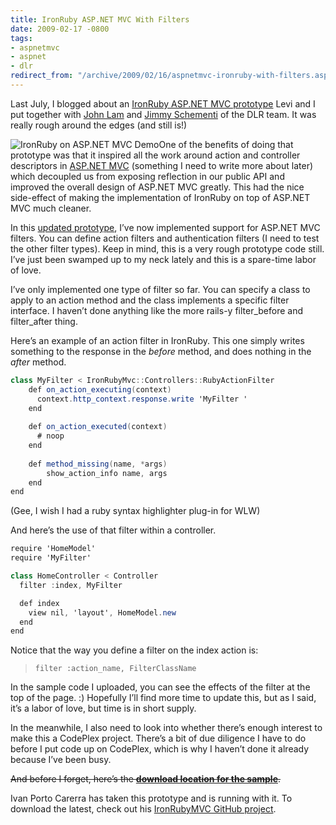 ```yaml
---
title: IronRuby ASP.NET MVC With Filters
date: 2009-02-17 -0800
tags:
- aspnetmvc
- aspnet
- dlr
redirect_from: "/archive/2009/02/16/aspnetmvc-ironruby-with-filters.aspx/"
---
```


Last July, I blogged about an [IronRuby ASP.NET MVC
prototype](https://haacked.com/archive/2008/07/20/ironruby-aspnetmvc-prototype.aspx "IronRuby with ASP.NET MVC Working Prototype")
Levi and I put together with [John
Lam](http://www.iunknown.com/ "John Lam") and [Jimmy
Schementi](http://blog.jimmy.schementi.com/ "Jimmy Schementi") of the
DLR team. It was really rough around the edges (and still is!)

![IronRuby on ASP.NET MVC
Demo](https://haacked.com/images/haacked_com/WindowsLiveWriter/IronRubyWithASP.NETMVCWorkingPrototype_BDF3/IronRuby%20on%20ASP.NET%20MVC%20Demo%20-%20Windows%20Internet%20Explorer_3.png "IronRuby on ASP.NET MVC Demo")One
of the benefits of doing that prototype was that it inspired all the
work around action and controller descriptors in [ASP.NET
MVC](http://asp.net/mvc "ASP.NET MVC Website") (something I need to
write more about later) which decoupled us from exposing reflection in
our public API and improved the overall design of ASP.NET MVC greatly.
This had the nice side-effect of making the implementation of IronRuby
on top of ASP.NET MVC much cleaner.

In this [updated
prototype](https://haacked.com/code/IronRuby-for-aspnetmvc-rc.zip "IronRuby prototype"),
I’ve now implemented support for ASP.NET MVC filters. You can define
action filters and authentication filters (I need to test the other
filter types). Keep in mind, this is a very rough prototype code still.
I’ve just been swamped up to my neck lately and this is a spare-time
labor of love.

I’ve only implemented one type of filter so far. You can specify a class
to apply to an action method and the class implements a specific filter
interface. I haven’t done anything like the more rails-y filter\_before
and filter\_after thing.

Here’s an example of an action filter in IronRuby. This one simply
writes something to the response in the *before* method, and does
nothing in the *after* method.

```csharp
class MyFilter < IronRubyMvc::Controllers::RubyActionFilter
    def on_action_executing(context)
      context.http_context.response.write 'MyFilter '
    end
    
    def on_action_executed(context)
      # noop
    end
    
    def method_missing(name, *args)
        show_action_info name, args
    end
end
```

(Gee, I wish I had a ruby syntax highlighter plug-in for WLW)

And here’s the use of that filter within a controller.

```csharp
require 'HomeModel'
require 'MyFilter'

class HomeController < Controller
  filter :index, MyFilter

  def index
    view nil, 'layout', HomeModel.new
  end  
end
```

Notice that the way you define a filter on the index action is:

> `filter :action_name, FilterClassName`

In the sample code I uploaded, you can see the effects of the filter at
the top of the page. :) Hopefully I’ll find more time to update this,
but as I said, it’s a labor of love, but time is in short supply.

In the meanwhile, I also need to look into whether there’s enough
interest to make this a CodePlex project. There’s a bit of due diligence
I have to do before I put code up on CodePlex, which is why I haven’t
done it already because I’ve been busy.

~~And before I forget, here’s the **[download location for the
sample](https://haacked.com/code/IronRuby-for-aspnetmvc-rc.zip "IronRuby for ASP.NET MVC")**.~~

Ivan Porto Carerra has taken this prototype and is running with it. To
download the latest, check out his [IronRubyMVC GitHub
project](http://github.com/casualjim/ironrubymvc "IronRuby ASP.NET MVC").

